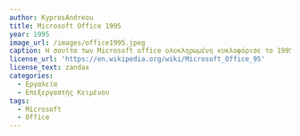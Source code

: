 ```yaml
---
author: KyprosAndreou
title: Microsoft Office 1995
year: 1995
image_url: /images/office1995.jpeg
caption: Η σουϊτα των Microsoft office ολοκληρωμένη κυκλοφόρισε το 1995. Περιείχε την Microsoft word,excel, powerpoint. H σουίτα αναβαθμίστηκε απο τα 16bit στα 32. Κυκλοφόρισαν επίσης σε διάφορες εκδόσεις όπως standard & professional.
license_url: 'https://en.wikipedia.org/wiki/Microsoft_Office_95'
license_text: zandax
categories:
  - Εργαλεία
  - Επεξεργαστής Κειμένου
tags:
  - Microsoft
  - Office
---
```

